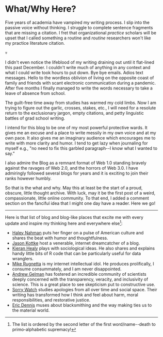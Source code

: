 # What/Why Here?

Five years of academia have vampired my writing process. I slip into the passive voice without thinking. I struggle to complete sentence fragments that are missing a citation. I fret that organizational *practice* scholars will be upset that I called something a routine and *routine* researchers won't like my practice literature citation.

💀

I didn't even notice the lifeblood of my writing draining out until it flat-lined this past December. I couldn't write much of anything in any context and what I could write took hours to put down. Bye bye emails. Adios text messages. Hello to the wordless oblivion of living on the opposite coast of family and friends with scant electronic communication during a pandemic. After five months I finally managed to write the words necessary to take a leave of absence from school.

The guilt-free time away from studies has warmed my cold limbs. Now I am trying to figure out the garlic, crosses, stakes, etc., I will need for a resolute return to the exclusionary jargon, empty citations, and petty linguistic battles of grad school writing.

I intend for this blog to be one of my most powerful protective wards. It gives me an excuse and a place to write messily in my own voice and at my own pace. It also gives me an imaginary audience which encourages me to write with more clarity and humor. I tend to get lazy when journaling for myself e.g., "no need to fix this garbled paragraph--I know what I wanted to say."

I also admire  the Blog as a remnant format of Web 1.0 standing bravely against the ravages of Web 2.0, and the horrors of Web 3.0. I have admiringly followed several blogs for years and it is exciting to join their ranks however humbly.

So that is the what and why. May this at least be the start of a proud, obscure, little thought archive. With luck, may it be the first post of a weird, compassionate, little online community. To that end, I added a comment section on the fanciful idea that I might one day have a reader. Here we go!

***

Here is that list of blog and blog-like places that excite me with every update and inspire my thinking here and everywhere else[^1]:

- [Haley Nahman](https://haleynahman.substack.com) puts her finger on a pulse of American culture and shares the beat with humor and thoughtfulness.
- [Jason Kottke](https://kottke.org/) host a venerable, internet dreamcatcher of a blog.
- [Kieran Healy](https://kieranhealy.org/blog/) plays with sociological ideas. He also shares and explains handy little bits of R code that can be particularly useful for data wranglers.
- [Mike Rugnetta](https://rugnetta.com) is my internet intellectual idol. He produces prolifically, I consume consummately, and I am never disappointed.
- [Andrew Gelman](https://statmodeling.stat.columbia.edu) has fostered an incredible community of scientists deeply concerned with the transparency, veracity, and inclusivity of science. This is a great place to see skepticism put to constructive use. 
- [Sorry Watch](https://sorrywatch.com) studies apologies from all over time and social space. Their writing has transformed how I think and feel about harm, moral responsibilities, and restorative justice.
- [Eric Dennis](https://roundhouseblacksmith.com/musings/) muses about blacksmithing and the way making ties us to the material world.

[^1]: The list is ordered by the second letter of the first word/name--death to primo-alphabetic supremacy!